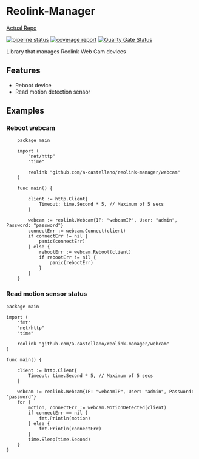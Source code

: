 # Reolink-Manager

[Actual Repo](https://git.windmaker.net/a-castellano/Reolink-Manager)

 [![pipeline status](https://git.windmaker.net/a-castellano/Reolink-Manager/badges/master/pipeline.svg)](https://git.windmaker.net/a-castellano/Reolink-Manager/-/commits/master) [![coverage report](https://git.windmaker.net/a-castellano/Reolink-Manager/badges/master/coverage.svg)](https://git.windmaker.net/a-castellano/Reolink-Manager/-/commits/master) [![Quality Gate Status](https://sonarqube.windmaker.net/api/project_badges/measure?project=reolink-manager&metric=alert_status)](https://sonarqube.windmaker.net/dashboard?id=reolink-manager)

Library that manages Reolink Web Cam devices

## Features

* Reboot device
* Read motion detection sensor

## Examples

### Reboot webcam
```golang
    package main
    
    import (
    	"net/http"
    	"time"
    
    	reolink "github.com/a-castellano/reolink-manager/webcam"
    )
    
    func main() {
    
    	client := http.Client{
    		Timeout: time.Second * 5, // Maximum of 5 secs
    	}
    
    	webcam := reolink.Webcam{IP: "webcamIP", User: "admin", Password: "password"}
    	connectErr := webcam.Connect(client)
    	if connectErr != nil {
    		panic(connectErr)
    	} else {
    		rebootErr := webcam.Reboot(client)
    		if rebootErr != nil {
    			panic(rebootErr)
    		}
    	}
    }
```
### Read motion sensor status
```golang
package main

import (
	"fmt"
	"net/http"
	"time"

	reolink "github.com/a-castellano/reolink-manager/webcam"
)

func main() {

	client := http.Client{
		Timeout: time.Second * 5, // Maximum of 5 secs
	}

	webcam := reolink.Webcam{IP: "webcamIP", User: "admin", Password: "password"}
	for {
		motion, connectErr := webcam.MotionDetected(client)
		if connectErr == nil {
			fmt.Println(motion)
		} else {
			fmt.Println(connectErr)
		}
		time.Sleep(time.Second)
	}
}
```
